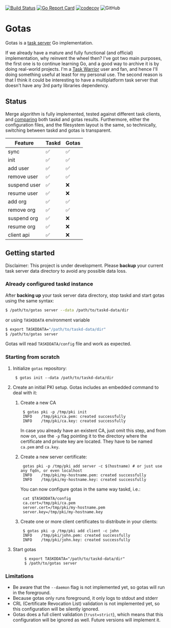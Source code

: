 [![Build 
Status](https://github.com/szaffarano/gotas/workflows/Go%20CI/badge.svg)](https://github.com/szaffarano/gotas/actions?workflow=Go%20CI)
[![Go Report Card](https://goreportcard.com/badge/github.com/szaffarano/gotas)](https://goreportcard.com/report/github.com/szaffarano/gotas)
[![codecov](https://codecov.io/gh/szaffarano/gotas/branch/master/graph/badge.svg?token=8UPQNA4E34)](https://codecov.io/gh/szaffarano/gotas)
![GitHub](https://img.shields.io/github/license/szaffarano/gotas)

# Gotas

Gotas is a [task server](https://github.com/GothenburgBitFactory/taskserver/) Go implementation.

If we already have a mature and fully functional (and official) implementation, why reinvent the wheel then? I've got 
two main purposes, the first one is to continue learning Go, and a good way to archive it is by doing real-world 
projects.  I'm a [Task Warrior](https://github.com/GothenburgBitFactory/taskwarrior/) user and fan, and hence I'll doing 
something useful at least for my personal use.  The second reason is that I think it could be interesting to have a 
multiplatform task server that doesn't have any 3rd party libraries dependency.

## Status

Merge algorithm is fully implemented, tested against different task clients, and 
[comparing](https://github.com/szaffarano/gotas/tree/master/pkg/task/testdata/payloads) 
both taskd and gotas results. Furthermore, either the configuration files, and 
the filesystem layout is the same, so technically, switching between taskd and 
gotas is transparent.

| Feature      | Taskd | Gotas |
|--------------|-------|-------|
| sync         | ✅    | ✅    |
| init         | ✅    | ✅    |
| add user     | ✅    | ✅    |
| remove user  | ✅    | ✅    |
| suspend user | ✅    | ❌    |
| resume user  | ✅    | ❌    |
| add org      | ✅    | ✅    |
| remove org   | ✅    | ✅    |
| suspend org  | ✅    | ❌    |
| resume org   | ✅    | ❌    |
| client api   | ✅    | ❌    |


## Getting started

Disclaimer: This project is under development. Please **backup** your current 
task server data directory to avoid any possible data loss.

### Already configured taskd instance

After **backing up** your task server data directory, stop taskd and start 
gotas using the same syntax:

```sh
$ /path/to/gotas server --data /path/to/taskd-data/dir
```

or using `TASKDDATA` environment variable

```sh
$ export TASKDDATA="/path/to/taskd-data/dir"
$ /path/to/gotas server
```

Gotas will read `TASKDDATA/config` file and work as expected.

### Starting from scratch

1. Initialize `gotas` repository:

        $ gotas init --data /path/to/taskd-data/dir
2. Create an initial PKI setup.  Gotas includes an embedded command to deal with it:
    1. Create a new CA
 
            $ gotas pki -p /tmp/pki init
            INFO    /tmp/pki/ca.pem: created successfully
            INFO    /tmp/pki/ca.key: created successfully
        In case you already have an existent CA, just omit this step, and from now on, use the `-p` flag pointing it to 
        the directory where the certificate and private key are located. They have to be named `ca.pem` and `ca.key`.
        
    3. Create a new server certificate:
 
            gotas pki -p /tmp/pki add server -c $(hostname) # or just use any fqdn, or even localhost
            INFO    /tmp/pki/my-hostname.pem: created successfully
            INFO    /tmp/pki/my-hostname.key: created successfully
        You can now configure gotas in the same way taskd, i.e.:

            cat $TASKDDATA/config
            ca.cert=/tmp/pki/ca.pem
            server.cert=/tmp/pki/my-hostname.pem
            server.key=/tmp/pki/my-hostname.key
    4. Create one or more client certificates to distribute in your clients:

            $ gotas pki -p /tmp/pki add client -c john
            INFO    /tmp/pki/john.pem: created successfully
            INFO    /tmp/pki/john.key: created successfully
3. Start gotas

            $ export TASKDDATA="/path/to/taskd-data/dir"
            $ /path/to/gotas server

### Limitations

- Be aware that the `--daemon` flag is not implemented yet, so gotas will run 
  in the foreground.  
- Because gotas only runs foreground, it only logs to stdout and stderr
- CRL (Certificate Revocation List) validation is not implemented yet, so this 
  configuration will be silently ignored.
- Gotas does a full client validation (`trust=strict`), which means that this 
  configuration will be ignored as well. Future versions will implement it.
